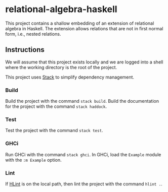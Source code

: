 # relational-algebra-haskell

This project contains a shallow embedding of an extension of relational algebra
in Haskell. The extension allows relations that are not in first normal form,
i.e., nested relations.

## Instructions

We will assume that this project exists locally and we are logged into a shell
where the working directory is the root of the project.

This project uses [Stack][stack] to simplify dependency management.

### Build

Build the project with the command `stack build`. Build the documentation for
the project with the command `stack haddock`.

### Test

Test the project with the command `stack test`.

### GHCi

Run GHCi with the command `stack ghci`. In GHCi, load the `Example` module with
the `:m Example` option.

### Lint

If [HLint][hlint] is on the local path, then lint the project with the command
`hlint .`.

[stack]: https://www.haskellstack.org
[hlint]: https://github.com/ndmitchell/hlint
